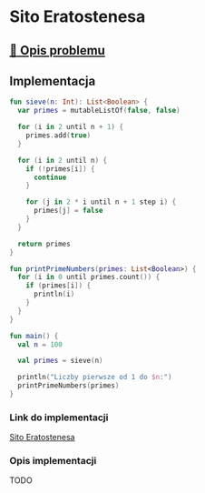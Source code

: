 # Sito Eratostenesa

## [:link: Opis problemu](../../../../algorithms/integers/eratosthenes-sieve.md)

## Implementacja

```kotlin
fun sieve(n: Int): List<Boolean> {
  var primes = mutableListOf(false, false)

  for (i in 2 until n + 1) {
    primes.add(true)
  }

  for (i in 2 until n) {
    if (!primes[i]) {
      continue
    }

    for (j in 2 * i until n + 1 step i) {
      primes[j] = false
    }
  }

  return primes
}

fun printPrimeNumbers(primes: List<Boolean>) {
  for (i in 0 until primes.count()) {
    if (primes[i]) {
      println(i)
    }
  }
}

fun main() {
  val n = 100

  val primes = sieve(n)

  println("Liczby pierwsze od 1 do $n:")
  printPrimeNumbers(primes)
}
```

### Link do implementacji

[Sito Eratostenesa](https://ideone.com/GUPgH6)

### Opis implementacji

TODO
